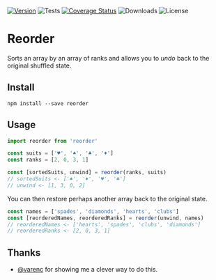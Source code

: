 [![Version](https://img.shields.io/npm/v/reorder)](https://www.npmjs.com/package/reorder)
![Tests](https://github.com/philihp/reorder.js/workflows/tests/badge.svg)
[![Coverage Status](https://coveralls.io/repos/github/philihp/reorder.js/badge.svg?branch=main)](https://coveralls.io/github/philihp/reorder.js?branch=main)
![Downloads](https://img.shields.io/npm/dt/fast-shuffle)
![License](https://img.shields.io/npm/l/reorder)

# Reorder

Sorts an array by an array of ranks and allows you to _undo_ back to the original shuffled state.

## Install

```
npm install --save reorder
```

## Usage

```js
import reorder from 'reorder'

const suits = ['♥', '♠', '♣', '♦']
const ranks = [2, 0, 3, 1]

const [sortedSuits, unwind] = reorder(ranks, suits)
// sortedSuits <- ['♠', '♦', '♥', '♣']
// unwind <- [1, 3, 0, 2]
```

You can then restore perhaps another array back to the original state.

```js
const names = ['spades', 'diamonds', 'hearts', 'clubs']
const [reorderedNames, reorderedRanks] = reorder(unwind, names)
// reorderedNames <- ['hearts', 'spades', 'clubs', 'diamonds']
// reorderedRanks <- [2, 0, 3, 1]
```

## Thanks

- [@varenc](https://github.com/varenc) for showing me a clever way to do this.
